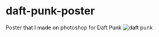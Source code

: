 # daft-punk-poster
Poster that I made on photoshop for Daft Punk
![daft punk](https://github.com/user-attachments/assets/a0399e79-868f-4777-a099-4be650b63be5)
